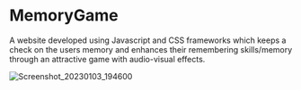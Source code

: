 # MemoryGame
A website developed using Javascript and CSS frameworks which keeps a check on the users memory and enhances their remembering skills/memory through an attractive game with audio-visual effects.

![Screenshot_20230103_194600](https://user-images.githubusercontent.com/98264659/234409694-e3edab21-4f8d-46ec-916d-059be7c23bd9.png)
